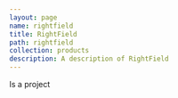 ```yaml
---
layout: page
name: rightfield
title: RightField
path: rightfield
collection: products
description: A description of RightField
---
```


Is a project
